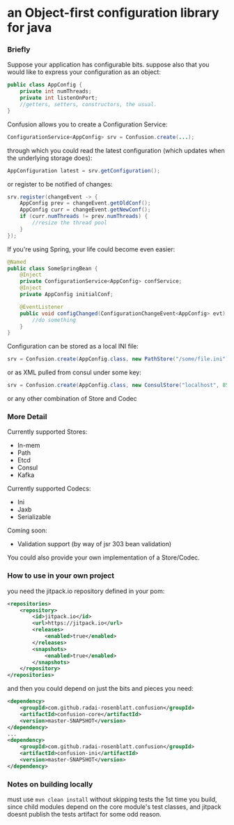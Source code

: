 # an Object-first configuration library for java
### Briefly
Suppose your application has configurable bits. suppose also that you would like to express your configuration as an object:
```java
public class AppConfig {
    private int numThreads;
    private int listenOnPort;
    //getters, setters, constructors, the usual.
}
```
Confusion allows you to create a Configuration Service:
```java
ConfigurationService<AppConfig> srv = Confusion.create(...);
```
through which you could read the latest configuration (which updates when the underlying storage does):
```java
AppConfiguration latest = srv.getConfiguration();
```
or register to be notified of changes:
```java
srv.register(changeEvent -> {
    AppConfig prev = changeEvent.getOldConf();
    AppConfig curr = changeEvent.getNewConf();
    if (curr.numThreads != prev.numThreads) {
        //resize the thread pool
    }
});
```
If you're using Spring, your life could become even easier:
```java
@Named
public class SomeSpringBean {
    @Inject
    private ConfigurationService<AppConfig> confService;
    @Inject
    private AppConfig initialConf;

    @EventListener
    public void configChanged(ConfigurationChangeEvent<AppConfig> evt) {
        //do something
    }
}
```
Configuration can be stored as a local INI file:
```java
srv = Confusion.create(AppConfig.class, new PathStore("/some/file.ini"), new IniCodec());
```
or as XML pulled from consul under some key:
```java
srv = Confusion.create(AppConfig.class, new ConsulStore("localhost", 8500, "key"), new JaxbCodec());
```
or any other combination of Store and Codec

### More Detail

Currently supported Stores:
* In-mem
* Path
* Etcd
* Consul
* Kafka

Currently supported Codecs:
* Ini
* Jaxb
* Serializable

Coming soon:
* Validation support (by way of jsr 303 bean validation)

You could also provide your own implementation of a Store/Codec.

### How to use in your own project

you need the jitpack.io repository defined in your pom:
```xml
<repositories>
    <repository>
        <id>jitpack.io</id>
        <url>https://jitpack.io</url>
        <releases>
            <enabled>true</enabled>
        </releases>
        <snapshots>
            <enabled>true</enabled>
        </snapshots>
    </repository>
</repositories>
```
and then you could depend on just the bits and pieces you need:
```xml
<dependency>
    <groupId>com.github.radai-rosenblatt.confusion</groupId>
    <artifactId>confusion-core</artifactId>
    <version>master-SNAPSHOT</version>
</dependency>
...
<dependency>
    <groupId>com.github.radai-rosenblatt.confusion</groupId>
    <artifactId>confusion-ini</artifactId>
    <version>master-SNAPSHOT</version>
</dependency> 
```

### Notes on building locally

must use `mvn clean install` without skipping tests the 1st time you build, since child modules depend on the core module's test classes, and jitpack doesnt publish the tests artifact for some odd reason.